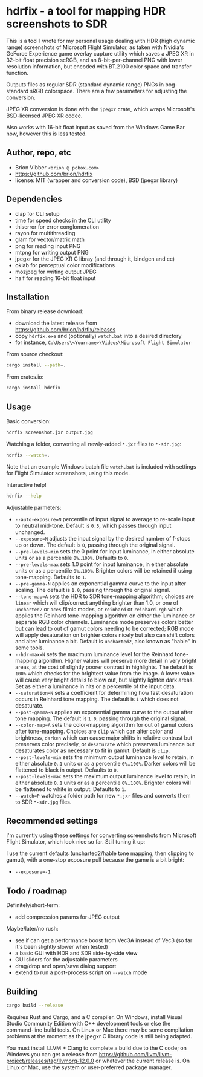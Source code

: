 # hdrfix - a tool for mapping HDR screenshots to SDR

This is a tool I wrote for my personal usage dealing with HDR (high dynamic range) screenshots of Microsoft Flight Simulator, as taken with Nvidia's GeForce Experience game overlay capture utility which saves a JPEG XR in 32-bit float precision scRGB, and an 8-bit-per-channel PNG with lower resolution information, but encoded with BT.2100 color space and transfer function.

Outputs files as regular SDR (standard dynamic range) PNGs in bog-standard sRGB colorspace. There are a few parameters for adjusting the conversion.

JPEG XR conversion is done with the `jpegxr` crate, which wraps Microsoft's BSD-licensed JPEG XR codec.

Also works with 16-bit float input as saved from the Windows Game Bar now, however this is less tested.

## Author, repo, etc

* Brion Vibber `<brion @ pobox.com>`
* https://github.com/brion/hdrfix
* license: MIT (wrapper and conversion code), BSD (jpegxr library)

## Dependencies

* clap for CLI setup
* time for speed checks in the CLI utility
* thiserror for error conglomeration
* rayon for multithreading
* glam for vector/matrix math
* png for reading input PNG
* mtpng for writing output PNG
* jpegxr for the JPEG XR C libray (and through it, bindgen and cc)
* oklab for perceptual color modifications
* mozjpeg for writing output JPEG
* half for reading 16-bit float input

## Installation

From binary release download:

* download the latest release from https://github.com/brion/hdrfix/releases
* copy `hdrfix.exe` and (optionally) `watch.bat` into a desired directory
* for instance, `C:\Users\<Yourname>\Videos\Microsoft Flight Simulator`

From source checkout:

```sh
cargo install --path=.
```

From crates.io:

```sh
cargo install hdrfix
```

## Usage

Basic conversion:

```sh
hdrfix screenshot.jxr output.jpg
```

Watching a folder, converting all newly-added `*.jxr` files to `*-sdr.jpg`:

```sh
hdrfix --watch=.
```

Note that an example Windows batch file `watch.bat` is included with settings for Flight Simulator screenshots, using this mode.

Interactive help!

```sh
hdrfix --help
```

Adjustable parmeters:

* `--auto-exposure=N` percentile of input signal to average to re-scale input to neutral mid-tone. Default is `0.5`, which passes through input unchanged.
* `--exposure=N` adjusts the input signal by the desired number of f-stops up or down. The default is `0`, passing through the original signal.
* `--pre-levels-min` sets the 0 point for input luminance, in either absolute units or as a percentile `0%`..`100%`. Defaults to `0`.
* `--pre-levels-max` sets 1.0 point for input luminance, in either absolute units or as a percentile `0%`..`100%`. Brighter colors will be retained if using tone-mapping. Defaults to `1`.
* `--pre-gamma-N` applies an exponential gamma curve to the input after scaling. The default is `1.0`, passing through the original signal.
* `--tone-map=A` sets the HDR to SDR tone-mapping algorithm; choices are `linear` which will clip/correct anything brighter than 1.0, or one of `uncharted2` or `aces` filmic modes, or `reinhard` or `reinhard-rgb` which applies the Reinhard tone-mapping algorithm on either the luminance or separate RGB color channels. Luminance mode preserves colors better but can lead to out of gamut colors needing to be corrected; RGB mode will apply desaturation on brighter colors nicely but also can shift colors and alter luminance a bit. Default is `uncharted2`, also known as "hable" in some tools.
* `--hdr-max=N` sets the maximum luminance level for the Reinhard tone-mapping algorithm. Higher values will preserve more detail in very bright areas, at the cost of slightly poorer contrast in highlights. The default is `100%` which checks for the brightest value from the image. A lower value will cause very bright details to blow out, but slightly lighten dark areas. Set as either a luminance in nits or a percentile of the input data.
* `--saturation=N` sets a coefficient for determining how fast desaturation occurs in Reinhard tone mapping. The default is `1` which does not desaturate.
* `--post-gamma-N` applies an exponential gamma curve to the output after tone mapping. The default is `1.0`, passing through the original signal.
* `--color-map=A` sets the color-mapping algorithm for out of gamut colors after tone-mapping. Choices are `clip` which can alter color and brightness, `darken` which can cause major shifts in relative contrast but preserves color precisely, or `desaturate` which preserves luminance but desaturates color as necessary to fit in gamut. Default is `clip`.
* `--post-levels-min` sets the minimum output luminance level to retain, in either absolute `0`..`1` units or as a percentile `0%`..`100%`. Darker colors will be flattened to black in output. Defaults to `0`.
* `--post-levels-max` sets the maximum output luminance level to retain, in either absolute `0`..`1` units or as a percentile `0%`..`100%`. Brighter colors will be flattened to white in output. Defaults to `1`.
* `--watch=P` watches a folder path for new `*.jxr` files and converts them to SDR `*-sdr.jpg` files.

## Recommended settings

I'm currently using these settings for converting screenshots from Microsoft Flight Simulator, which look nice so far. Still tuning it up:

I use the current defaults (uncharted2/hable tone mapping, then clipping to gamut), with a one-stop exposure pull because the game is a bit bright:

* `--exposure=-1`

## Todo / roadmap

Definitely/short-term:

* add compression params for JPEG output

Maybe/later/no rush:

* see if can get a performance boost from Vec3A instead of Vec3 (so far it's been slightly slower when tested)
* a basic GUI with HDR and SDR side-by-side view
* GUI sliders for the adjustable parameters
* drag/drop and open/save dialog support
* extend to run a post-process script on `--watch` mode

## Building

```sh
cargo build --release
```

Requires Rust and Cargo, and a C compiler. On Windows, install Visual Studio Community Edition with C++ development tools or else the command-line build tools. On Linux or Mac there may be some compilation problems at the moment as the jpegxr C library code is still being adapted.

You must install LLVM + Clang to complete a build due to the C code; on Windows you can get a release from https://github.com/llvm/llvm-project/releases/tag/llvmorg-12.0.0 or whatever the current release is. On Linux or Mac, use the system or user-preferred package manager.
